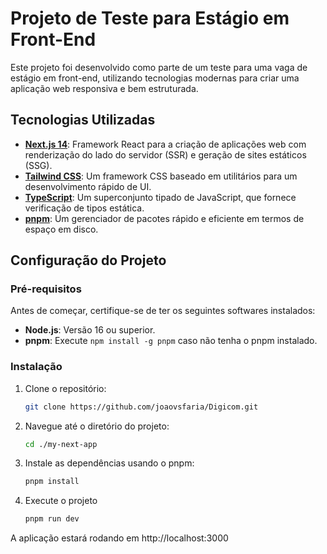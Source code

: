 # Projeto de Teste para Estágio em Front-End

Este projeto foi desenvolvido como parte de um teste para uma vaga de estágio em front-end, utilizando tecnologias modernas para criar uma aplicação web responsiva e bem estruturada.

## Tecnologias Utilizadas

- **[Next.js 14](https://nextjs.org/)**: Framework React para a criação de aplicações web com renderização do lado do servidor (SSR) e geração de sites estáticos (SSG).
- **[Tailwind CSS](https://tailwindcss.com/)**: Um framework CSS baseado em utilitários para um desenvolvimento rápido de UI.
- **[TypeScript](https://www.typescriptlang.org/)**: Um superconjunto tipado de JavaScript, que fornece verificação de tipos estática.
- **[pnpm](https://pnpm.io/)**: Um gerenciador de pacotes rápido e eficiente em termos de espaço em disco.

## Configuração do Projeto

### Pré-requisitos

Antes de começar, certifique-se de ter os seguintes softwares instalados:

- **Node.js**: Versão 16 ou superior.
- **pnpm**: Execute `npm install -g pnpm` caso não tenha o pnpm instalado.

### Instalação

1. Clone o repositório:

   ```bash
   git clone https://github.com/joaovsfaria/Digicom.git
   
2. Navegue até o diretório do projeto:
    ```bash
    cd ./my-next-app
    
3. Instale as dependências usando o pnpm:
    ```bash 
    pnpm install

4. Execute o projeto
    ```bash
    pnpm run dev

A aplicação estará rodando em http://localhost:3000
    